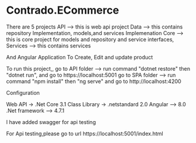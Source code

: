# Contrado.ECommerce

  There are 5 projects 
  API  --> this is web api project
  Data --> this contains repository Implementation, models,and services Implemenation
  Core --> this is core project for models and repository and service interfaces,
  Services --> this contains services
  
  And Angular Application
  To Create, Edit and update product
  


To run this project,,
go to API folder --> run command "dotnet restore" then "dotnet run", and go to https://localhost:5001
go to SPA folder --> run command "npm install" then "ng serve" and go to http://localhost:4200


Configuration

Web API -> .Net Core 3.1
Class Library -> .netstandard 2.0
Angular --> 8.0
.Net framework --> 4.7.1

I have added swagger for api testing

For  Api testing,please go to url https://localhost:5001/index.html


